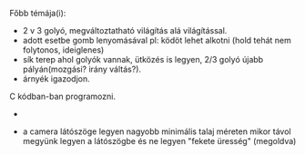 Főbb témája(i):

- 2 v 3 golyó, megváltoztatható világítás alá világítással.
- adott esetbe gomb lenyomásával pl: ködöt lehet alkotni (hold tehát nem folytonos, ideiglenes)
- sík terep ahol golyók vannak, ütközés is legyen, 2/3 golyó újabb pályán(mozgási? irány váltás?).
- árnyék igazodjon.

C kódban-ban programozni.


- 


+	a camera látószöge legyen nagyobb minimális talaj méreten mikor távol megyünk legyen a látószögbe és ne legyen "fekete üresség" (megoldva)
